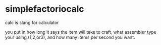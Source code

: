 # simplefactoriocalc
calc is slang for calculator

you put in how long it says the item will take to craft,
what assembler type your using (1,2,or3),
and how many items per second you want.
